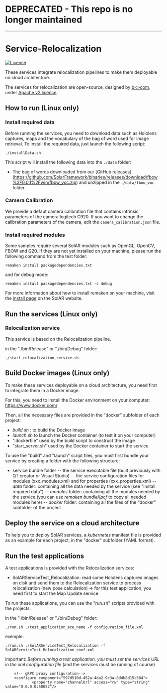 # DEPRECATED - This repo is no longer maintained

----

# Service-Relocalization
[![License](https://img.shields.io/github/license/SolARFramework/SolARModuleTools?style=flat-square&label=License)](https://www.apache.org/licenses/LICENSE-2.0)

These services integrate relocalization pipelines to make them deployable on cloud architecture.

The services for relocalization are open-source, designed by [b<>com](https://b-com.com/en), under [Apache v2 licence](https://www.apache.org/licenses/LICENSE-2.0).

## How to run (Linux only)

### Install required data

Before running the services, you need to download data such as Hololens captures, maps and the vocabulary of the bag of word used for image retrieval.
To install the required data, just launch the following script:

	./installData.sh

This script will install the following data into the `./data` folder:
- The bag of words downloaded from our [GitHub releases] (https://github.com/SolarFramework/binaries/releases/download/fbow%2F0.0.1%2Fwin/fbow_voc.zip) and unzipped in the `./data/fbow_voc` folder.

### Camera Calibration

We provide a defaut camera calibration file that contains intrinsic parameters of the camera logitech C920.
If you want to change the calibration parameters of the camera, edit the `camera_calibration.json` file.

### Install required modules

Some samples require several SolAR modules such as OpenGL, OpenCV, FBOW and G20. If they are not yet installed on your machine, please run the following command from the test folder:

<pre><code>remaken install packagedependencies.txt</code></pre>

and for debug mode:

<pre><code>remaken install packagedependencies.txt -c debug</code></pre>

For more information about how to install remaken on your machine, visit the [install page](https://solarframework.github.io/install/) on the SolAR website.

## Run the services (Linux only)

### Relocalization service

This service is based on the Relocalization pipeline.

in the "./bin/Release" or "./bin/Debug" folder:

	./start_relocalization_service.sh
	
## Build Docker images (Linux only)

To make these services deployable on a cloud architecture, you need first to integrate them in a Docker image.

For this, you need to install the Docker environment on your computer: https://www.docker.com/

Then, all the necessary files are provided in the "docker" subfolder of each project:
- *build.sh* : to build the Docker image
- *launch.sh* to launch the Docker container (to test it on your computer)
- ".dockerfile" used by the build script to construct the image
- "start_server.sh" used by the Docker container to start the service

To use the "build" and "launch" script files, you must first bundle your service by creating a folder with the following structure:
- service bundle folder
	-- the service executable file (built previously with QT creator or Visual Studio)
	-- the service configuration files for modules (xxx_modules.xml) and for properties (xxx_properties.xml)
	-- *data* folder: containing all the data needed by the service (see "Install required data")
	-- *modules* folder: containing all the modules needed by the service (you can use *remaken bundleXpcf* to copy all needed modules here)
    -- *docker* folder: containing all the files of the "docker" subfolder of the project	

## Deploy the service on a cloud architecture

To help you to deploy SolAR services, a *kubernetes* manifest file is provided as an example for each project, in the "docker" subfolder (YAML format).

## Run the test applications

A test applications is provided with the Relocalization services:
- SolARServiceTest_Relocalization: read some Hololens captured images on disk and send them to the Relocalization service to process relocalization (new pose calculation)
  => for this test application, you need first to start the Map Update service
  
To run these applications, you can use the "run.sh" scripts provided with the projects:

in the "./bin/Release" or "./bin/Debug" folder:

    ./run.sh ./test_application_exe_name -f configuration_file.xml

exemple:

    ./run.sh ./SolARServiceTest_Relocalization -f SolARServiceTest_Relocalization_conf.xml
	
Important: *Before running a test application, you must set the services URL in the xml configuration file*
           (and the services must be running of course)

        <!-- gRPC proxy configuration-->
        <configure component="597d510d-452a-4da2-9c3a-8d4b8d15c584">
                <property name="channelUrl" access="rw" type="string" value="0.0.0.0:50052"/>
